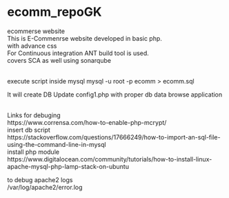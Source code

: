 # ecomm_repoGK
ecommerse website <br>
This is E-Commenrse website developed in basic php.<br>
with advance css <br>
For Continuous integration ANT build tool is used. <br>
covers SCA as well using sonarqube <br>


<br>
execute script inside mysql
mysql -u root -p ecomm > ecomm.sql

It will create DB
Update config1.php with proper db data
browse application

<br>
Links for debuging<br>
https://www.corrensa.com/how-to-enable-php-mcrypt/
<br>
insert db script<br>
https://stackoverflow.com/questions/17666249/how-to-import-an-sql-file-using-the-command-line-in-mysql
<br>
install php module<br>
https://www.digitalocean.com/community/tutorials/how-to-install-linux-apache-mysql-php-lamp-stack-on-ubuntu
<br>

to debug apache2 logs<br>
/var/log/apache2/error.log
<br>



